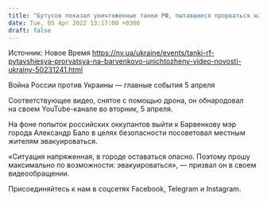 ```yaml
---
title: "Бутусов показал уничтоженные танки РФ, пытавшиеся прорваться на Барвенково — видео"
date: Tue, 05 Apr 2022 13:17:00 +0300
draft: false
---
```

Источник: Новое Время https://nv.ua/ukraine/events/tanki-rf-pytavshiesya-prorvatsya-na-barvenkovo-unichtozheny-video-novosti-ukrainy-50231241.html


Война России против Украины — главные события 5 апреля

Соответствующее видео, снятое с помощью дрона, он обнародовал на своем YouTube-канале во вторник, 5 апреля.

На фоне попыток российских оккупантов выйти к Барвенкову мэр города Александр Бало в целях безопасности посоветовал местным жителям эвакуироваться.

«Ситуация напряженная, в городе оставаться опасно. Поэтому прошу максимально по возможности: эвакуироваться», — призвал он в своем видеообращении.

Присоединяйтесь к нам в соцсетях Facebook, Telegram и Instagram.
